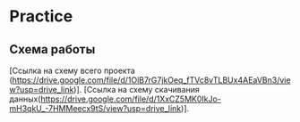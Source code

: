 # Practice
## Схема работы
[Ссылка на схему всего проекта (https://drive.google.com/file/d/1OlB7rG7jkOeq_fTVc8vTLBUx4AEaVBn3/view?usp=drive_link)].
[Ссылка на схему скачивания данных(https://drive.google.com/file/d/1XxCZ5MK0IkJo-mH3qkU_-7HMMeecx9tS/view?usp=drive_link)].
